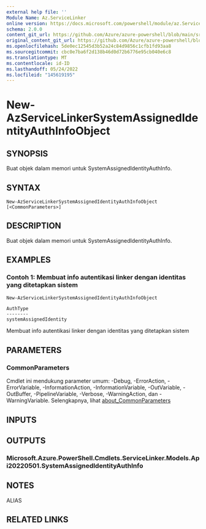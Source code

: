```yaml
---
external help file: ''
Module Name: Az.ServiceLinker
online version: https://docs.microsoft.com/powershell/module/az.ServiceLinker/new-azservicelinkersystemassignedidentityauthinfoobject
schema: 2.0.0
content_git_url: https://github.com/Azure/azure-powershell/blob/main/src/ServiceLinker/help/New-AzServiceLinkerSystemAssignedIdentityAuthInfoObject.md
original_content_git_url: https://github.com/Azure/azure-powershell/blob/main/src/ServiceLinker/help/New-AzServiceLinkerSystemAssignedIdentityAuthInfoObject.md
ms.openlocfilehash: 5de0ec12545d3b52a24c84d9856c1cfb1fd93aa8
ms.sourcegitcommit: cbc0e7ba6f2d138b46d0d72b6776e95cb040e6c8
ms.translationtype: MT
ms.contentlocale: id-ID
ms.lasthandoff: 05/24/2022
ms.locfileid: "145619195"
---
```

# New-AzServiceLinkerSystemAssignedIdentityAuthInfoObject

## SYNOPSIS
Buat objek dalam memori untuk SystemAssignedIdentityAuthInfo.

## SYNTAX

```
New-AzServiceLinkerSystemAssignedIdentityAuthInfoObject [<CommonParameters>]
```

## DESCRIPTION
Buat objek dalam memori untuk SystemAssignedIdentityAuthInfo.

## EXAMPLES

### Contoh 1: Membuat info autentikasi linker dengan identitas yang ditetapkan sistem
```powershell
New-AzServiceLinkerSystemAssignedIdentityAuthInfoObject  
```

```output
AuthType
--------
systemAssignedIdentity
```

Membuat info autentikasi linker dengan identitas yang ditetapkan sistem

## PARAMETERS

### CommonParameters
Cmdlet ini mendukung parameter umum: -Debug, -ErrorAction, -ErrorVariable, -InformationAction, -InformationVariable, -OutVariable, -OutBuffer, -PipelineVariable, -Verbose, -WarningAction, dan -WarningVariable. Selengkapnya, lihat [about_CommonParameters](http://go.microsoft.com/fwlink/?LinkID=113216)

## INPUTS

## OUTPUTS

### Microsoft.Azure.PowerShell.Cmdlets.ServiceLinker.Models.Api20220501.SystemAssignedIdentityAuthInfo

## NOTES

ALIAS

## RELATED LINKS

